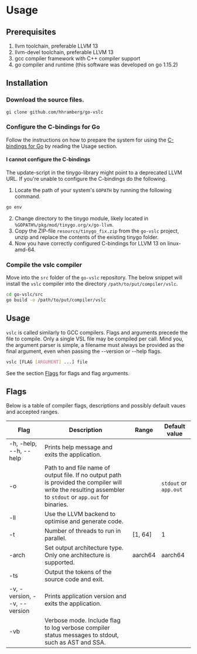 # Usage

## Prerequisites

1. llvm toolchain, preferable LLVM 13
2. llvm-devel toolchain, preferable LLVM 13
3. gcc compiler framework with C++ compiler support
4. go compiler and runtime (this software was developed on go 1.15.2)

## Installation

### Download the source files.

```bash
gi clone github.com/hhramberg/go-vslc
```

### Configure the C-bindings for Go

Follow the instructions on how to prepare the system for using the [C-bindings for Go](https://github.com/tinygo-org/go-llvm) 
by reading the Usage section.

#### I cannot configure the C-bindings

The update-script in the tinygo-library might point to a deprecated LLVM URL. If you're unable to configure the
C-bindings do the following.

1. Locate the path of your system's `GOPATH` by running the following command.
```bash
go env 
```
2. Change directory to the tinygo module, likely located in `%GOPATH%/pkg/mod/tinygo.org/x/go-llvm`.
3. Copy the ZIP-file `resourcs/tinygo_fix.zip` from the `go-vslc` project, unzip and replace the contents of the existing tinygo folder.
4. Now you have correctly configured C-bindings for LLVM 13 on linux-amd-64.

### Compile the vslc compiler

Move into the `src` folder of the `go-vslc` repository.
The below snippet will install the `vslc` compiler into the directory `/path/to/put/compiler/vslc`.

```bash
cd go-vslc/src
go build -o /path/to/put/compiler/vslc
```

## Usage

`vslc` is called similarly to GCC compilers. Flags and arguments precede the file to compile. Only a single VSL file
may be compiled per call. Mind you, the argument parser is simple, a filename must always be provided as the final 
argument, even when passing the --version or --help flags.

```bash
vslc [FLAG [ARGUMENT] ...] file
```

See the section [Flags](#flags) for flags and flag arguments. 

## Flags

Below is a table of compiler flags, descriptions and possibly default vaues and 
accepted ranges.

|Flag|Description|Range|Default value|
|---|---|---|---|
|-h, -help, --h, --help|Prints help message and exits the application.|||
|-o|Path to and file name of output file. If no output path is provided the compiler will write the resulting assembler to `stdout` or `app.out` for binaries.| |`stdout` or `app.out`|
|-ll|Use the LLVM backend to optimise and generate code.|||
|-t|Number of threads to run in parallel.|[1, 64]|1|
|-arch|Set output architecture type. Only one architecture is supported.|aarch64|aarch64|
|-ts|Output the tokens of the source code and exit.|||
|-v, -version, --v, --version|Prints application version and exits the application.|||
|-vb|Verbose mode. Include flag to log verbose compiler status messages to stdout, such as AST and SSA.|||
